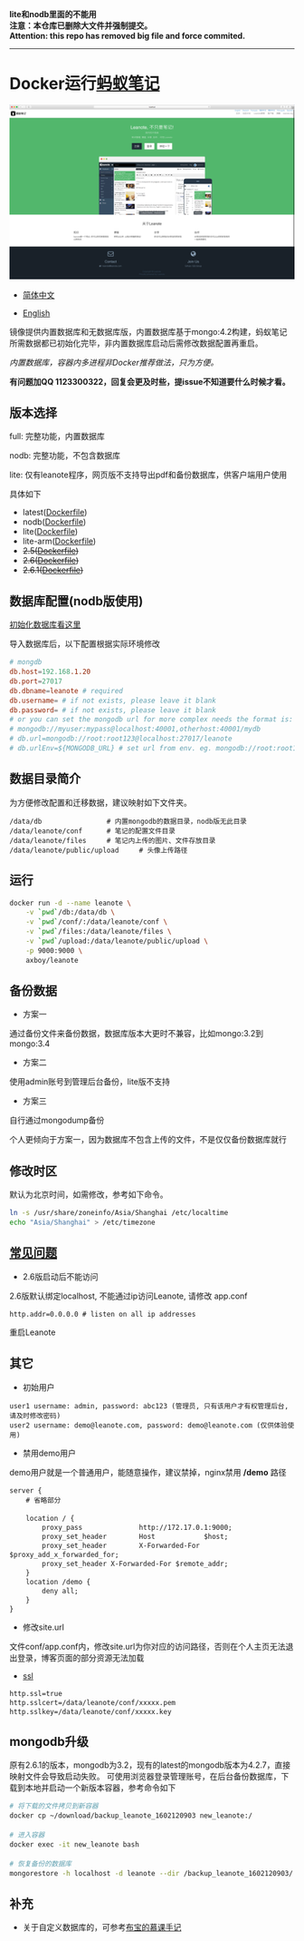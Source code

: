 **lite和nodb里面的不能用**\
**注意：本仓库已删除大文件并强制提交。**\
**Attention: this repo has removed big file and force commited.**

---

# Docker运行[蚂蚁笔记](https://leanote.com/ '官网')

![Screen shot](./leanote-cn.png)

- [简体中文](./README.md)

- [English](./README-EN.md)

镜像提供内置数据库和无数据库版，内置数据库基于mongo:4.2构建，蚂蚁笔记所需数据都已初始化完毕，非内置数据库启动后需修改数据配置再重启。

_内置数据库，容器内多进程非Docker推荐做法，只为方便。_

**有问题加QQ 1123300322，回复会更及时些，提issue不知道要什么时候才看。**

## 版本选择

full: 完整功能，内置数据库

nodb: 完整功能，不包含数据库

lite: 仅有leanote程序，网页版不支持导出pdf和备份数据库，供客户端用户使用

具体如下

- latest([Dockerfile](https://github.com/axboy/docker-leanote/blob/master/Dockerfile))
- nodb([Dockerfile](https://github.com/axboy/leanote/blob/master/nodb/Dockerfile))
- lite([Dockerfile](https://github.com/axboy/leanote/blob/master/lite/Dockerfile))
- lite-arm([Dockerfile](https://github.com/axboy/leanote/blob/master/lite/Dockerfile-arm))
- ~~2.5([Dockerfile](https://github.com/axboy/leanote/blob/2.5/Dockerfile))~~
- ~~2.6([Dockerfile](https://github.com/axboy/leanote/blob/2.6/Dockerfile))~~
- ~~2.6.1([Dockerfile](https://github.com/axboy/leanote/blob/2.6.1/Dockerfile))~~

## 数据库配置(nodb版使用)

[初始化数据库看这里](https://github.com/leanote/leanote/wiki/Leanote-二进制版详细安装教程----Mac-and-Linux#3-导入初始数据)

导入数据库后，以下配置根据实际环境修改

```conf
# mongdb
db.host=192.168.1.20
db.port=27017
db.dbname=leanote # required
db.username= # if not exists, please leave it blank
db.password= # if not exists, please leave it blank
# or you can set the mongodb url for more complex needs the format is:
# mongodb://myuser:mypass@localhost:40001,otherhost:40001/mydb
# db.url=mongodb://root:root123@localhost:27017/leanote
# db.urlEnv=${MONGODB_URL} # set url from env. eg. mongodb://root:root123@localhost:27017/leanote
```

## 数据目录简介

为方便修改配置和迁移数据，建议映射如下文件夹。

```
/data/db                # 内置mongodb的数据目录，nodb版无此目录
/data/leanote/conf      # 笔记的配置文件目录
/data/leanote/files     # 笔记内上传的图片、文件存放目录
/data/leanote/public/upload     # 头像上传路径
```

## 运行

```sh
docker run -d --name leanote \
    -v `pwd`/db:/data/db \
    -v `pwd`/conf/:/data/leanote/conf \
    -v `pwd`/files:/data/leanote/files \
    -v `pwd`/upload:/data/leanote/public/upload \
    -p 9000:9000 \
    axboy/leanote
```

## 备份数据

- 方案一

通过备份文件来备份数据，数据库版本大更时不兼容，比如mongo:3.2到mongo:3.4

- 方案二

使用admin账号到管理后台备份，lite版不支持

- 方案三

自行通过mongodump备份

个人更倾向于方案一，因为数据库不包含上传的文件，不是仅仅备份数据库就行

## 修改时区

默认为北京时间，如需修改，参考如下命令。

```sh
ln -s /usr/share/zoneinfo/Asia/Shanghai /etc/localtime
echo "Asia/Shanghai" > /etc/timezone
```

## [常见问题](https://github.com/leanote/leanote/wiki/QA)

- 2.6版启动后不能访问

2.6版默认绑定localhost, 不能通过ip访问Leanote,
请修改 app.conf

```
http.addr=0.0.0.0 # listen on all ip addresses
```

重启Leanote

## 其它

- 初始用户

```
user1 username: admin, password: abc123 (管理员, 只有该用户才有权管理后台, 请及时修改密码)
user2 username: demo@leanote.com, password: demo@leanote.com (仅供体验使用)
```

- 禁用demo用户

demo用户就是一个普通用户，能随意操作，建议禁掉，nginx禁用 **/demo** 路径

```
server { 
    # 省略部分

    location / {
        proxy_pass              http://172.17.0.1:9000;
        proxy_set_header        Host            $host;
        proxy_set_header        X-Forwarded-For $proxy_add_x_forwarded_for;
        proxy_set_header X-Forwarded-For $remote_addr;
    }
    location /demo {
        deny all;
    }
}

```

- 修改site.url

文件conf/app.conf内，修改site.url为你对应的访问路径，否则在个人主页无法退出登录，博客页面的部分资源无法加载

- [ssl](https://github.com/axboy/docker-leanote/issues/5)

```
http.ssl=true
http.sslcert=/data/leanote/conf/xxxxx.pem
http.sslkey=/data/leanote/conf/xxxxx.key
```

## mongodb升级

原有2.6.1的版本，mongodb为3.2，现有的latest的mongodb版本为4.2.7，直接映射文件会导致启动失败。
可使用浏览器登录管理账号，在后台备份数据库，下载到本地并启动一个新版本容器，参考命令如下

```sh
# 将下载的文件拷贝到新容器
docker cp ~/download/backup_leanote_1602120903 new_leanote:/

# 进入容器
docker exec -it new_leanote bash

# 恢复备份的数据库
mongorestore -h localhost -d leanote --dir /backup_leanote_1602120903/  --drop
```

## 补充

- 关于自定义数据库的，可参考[布宝的慕课手记](https://www.imooc.com/article/49225)
